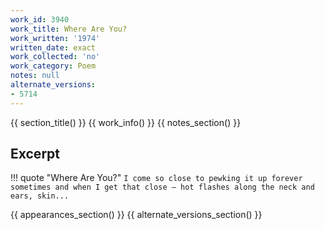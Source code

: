 ```yaml
---
work_id: 3940
work_title: Where Are You?
work_written: '1974'
written_date: exact
work_collected: 'no'
work_category: Poem
notes: null
alternate_versions:
- 5714
---
```


{{ section_title() }}
{{ work_info() }}
{{ notes_section() }}
## Excerpt
!!! quote "Where Are You?"
    ```
    I come so close to pewking it up forever
    sometimes
    and when I get that close —
    hot flashes along the neck and ears, skin...
    ```

{{ appearances_section() }}
{{ alternate_versions_section() }}